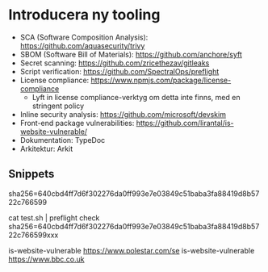# Introducera ny tooling

- SCA (Software Composition Analysis): https://github.com/aquasecurity/trivy
- SBOM (Software Bill of Materials): https://github.com/anchore/syft
- Secret scanning: https://github.com/zricethezav/gitleaks
- Script verification: https://github.com/SpectralOps/preflight
- License compliance: https://www.npmjs.com/package/license-compliance
  - Lyft in license compliance-verktyg om detta inte finns, med en stringent policy
- Inline security analysis: https://github.com/microsoft/devskim
- Front-end package vulnerabilities: https://github.com/lirantal/is-website-vulnerable/
- Dokumentation: TypeDoc
- Arkitektur: Arkit

## Snippets

sha256=640cbd4ff7d6f302276da0ff993e7e03849c51baba3fa88419d8b5722c766599

cat test.sh | preflight check sha256=640cbd4ff7d6f302276da0ff993e7e03849c51baba3fa88419d8b5722c766599xxx

is-website-vulnerable https://www.polestar.com/se
is-website-vulnerable https://www.bbc.co.uk
